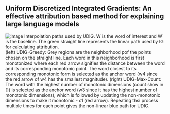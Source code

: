 ## Uniform Discretized Integrated Gradients: An effective attribution based method for explaining large language models
![image](https://github.com/swarnava-sr/UDIG/assets/82533666/0cd31f2f-da8b-49a2-888c-5fa516805a37)
Interpolation paths used by UDIG. W is the word of interest and W` is the baseline. The green straight line represents the linear path used by IG for calculating attribution.<br/>
(left) UDIG-Greedy: Grey regions are the neighborhood pof the points chosen on the straight line. Each word in this neighborhood is first monotonized where each red arrow signifies the distance between the word and its corresponding monotonic point. The word closest to its corresponding monotonic form is selected as the anchor word (w4 since the red arrow of w4 has the smallest magnitude).
(right) UDIG-Max-Count: The word with the highest number of monotonic dimensions (count show in []) is selected as the anchor word (w3 since it has the highest number of monotonic dimensions), which is followed by updating the non-monotonic dimensions to make it monotonic - c1 (red arrow). Repeating thsi process multiple times for each point gives the non-linear blue path for UDIG.


